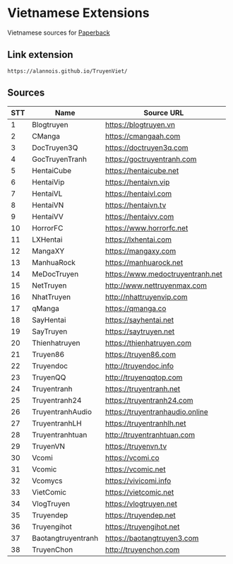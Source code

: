 # Vietnamese Extensions
Vietnamese sources for [Paperback](https://paperback.moe/)

## Link extension
```
https://alannois.github.io/TruyenViet/
```
## Sources

|STT    | Name                      | Source URL                                 |
| ----- | ------------------------- | ------------------------------------------ |
|   1   | Blogtruyen                | https://blogtruyen.vn                      |
|   2   | CManga                    | https://cmangaah.com                       |
|   3   | DocTruyen3Q               | https://doctruyen3q.com                    |
|   4   | GocTruyenTranh            | https://goctruyentranh.com                 |
|   5   | HentaiCube                | https://hentaicube.net                     |
|   6   | HentaiVip                 | https://hentaivn.vip                       |
|   7   | HentaiVL                  | https://hentaivl.com                       |
|   8   | HentaiVN                  | https://hentaivn.tv                        |
|   9   | HentaiVV                  | https://hentaivv.com                       |
|   10  | HorrorFC                  | https://www.horrorfc.net                   |
|   11  | LXHentai                  | https://lxhentai.com                       |
|   12  | MangaXY                   | https://mangaxy.com                        |
|   13  | ManhuaRock                | https://manhuarock.net                     |
|   14  | MeDocTruyen               | https://www.medoctruyentranh.net           |
|   15  | NetTruyen                 | http://www.nettruyenmax.com                |
|   16  | NhatTruyen                | http://nhattruyenvip.com                   |
|   17  | qManga                    | https://qmanga.co                          |
|   18  | SayHentai                 | https://sayhentai.net                      |
|   19  | SayTruyen                 | https://saytruyen.net                      |
|   20  | Thienhatruyen             | https://thienhatruyen.com                  |
|   21  | Truyen86                  | https://truyen86.com                       |
|   22  | Truyendoc                 | http://truyendoc.info                      |
|   23  | TruyenQQ                  | http://truyenqqtop.com                     |
|   24  | Truyentranh               | https://truyentranh.net                    |
|   25  | Truyentranh24             | https://truyentranh24.com                  |
|   26  | TruyentranhAudio          | https://truyentranhaudio.online            |
|   27  | TruyentranhLH             | https://truyentranhlh.net                  |
|   28  | Truyentranhtuan           | http://truyentranhtuan.com                 |
|   29  | TruyenVN                  | https://truyenvn.tv                        |
|   30  | Vcomi                     | https://vcomi.co                           |
|   31  | Vcomic                    | https://vcomic.net                         |
|   32  | Vcomycs                   | https://vivicomi.info                      |
|   33  | VietComic                 | https://vietcomic.net                      |
|   34  | VlogTruyen                | https://vlogtruyen.net                     |
|   35  | Truyendep                 | https://truyendep.net                      |
|   36  | Truyengihot               | https://truyengihot.net                    |
|   37  | Baotangtruyentranh        | https://baotangtruyen3.com                 |
|   38  | TruyenChon                | http://truyenchon.com                      |
